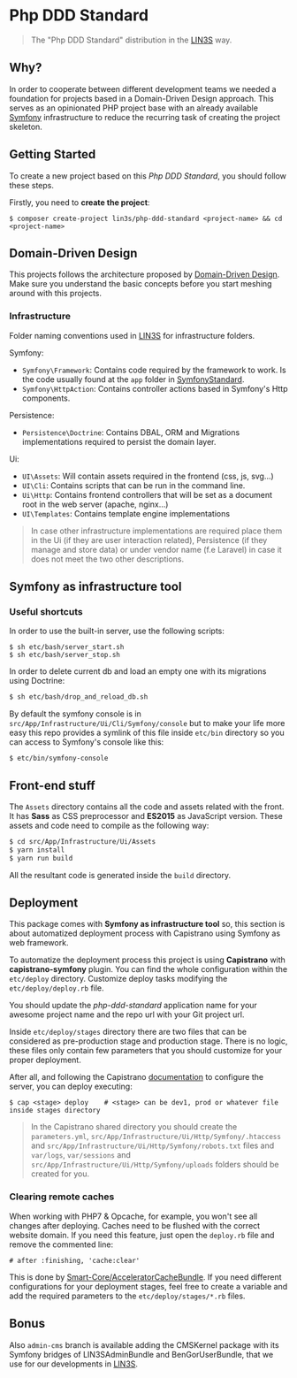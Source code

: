 # Php DDD Standard
> The "Php DDD Standard" distribution in the [LIN3S][2] way.

## Why?
In order to cooperate between different development teams we needed a foundation for projects based in a Domain-Driven
Design approach. This serves as an opinionated PHP project base with an already available [Symfony][1] infrastructure to 
reduce the recurring task of creating the project skeleton.

## Getting Started
To create a new project based on this *Php DDD Standard*, you should follow these steps.

Firstly, you need to **create the project**:
```
$ composer create-project lin3s/php-ddd-standard <project-name> && cd <project-name>
```

## Domain-Driven Design
This projects follows the architecture proposed by [Domain-Driven Design][3]. Make sure you understand the basic 
concepts before you start meshing around with this projects.

### Infrastructure
Folder naming conventions used in [LIN3S][2] for infrastructure folders.
 
Symfony:
* `Symfony\Framework`: Contains code required by the framework to work. Is the code usually found at the `app` folder in
 [SymfonyStandard][4].
* `Symfony\HttpAction`: Contains controller actions based in Symfony's Http components. 

Persistence:
* `Persistence\Doctrine`: Contains DBAL, ORM and Migrations implementations required to persist the domain layer.

Ui:
* `UI\Assets`: Will contain assets required in the frontend (css, js, svg...)
* `UI\Cli`: Contains scripts that can be run in the command line.
* `Ui\Http`: Contains frontend controllers that will be set as a document root in the web server (apache, nginx...)
* `UI\Templates`: Contains template engine implementations

> In case other infrastructure implementations are required place them in the Ui (if they are user interaction related),
Persistence (if they manage and store data) or under vendor name (f.e Laravel) in case it does not meet the two other 
descriptions.

## Symfony as infrastructure tool
### Useful shortcuts
In order to use the built-in server, use the following scripts:
```
$ sh etc/bash/server_start.sh
$ sh etc/bash/server_stop.sh
```
In order to delete current db and load an empty one with its migrations using Doctrine:
```bash
$ sh etc/bash/drop_and_reload_db.sh
```

By default the symfony console is in `src/App/Infrastructure/Ui/Cli/Symfony/console` but to make your life more easy
this repo provides a symlink of this file inside `etc/bin` directory so you can access to Symfony's console like this: 
```
$ etc/bin/symfony-console
```

## Front-end stuff
The `Assets` directory contains all the code and assets related with the front. It has **Sass** as CSS preprocessor
and **ES2015** as JavaScript version. These assets and code need to compile as the following way:
```bash
$ cd src/App/Infrastructure/Ui/Assets
$ yarn install
$ yarn run build
```
All the resultant code is generated inside the `build` directory.

## Deployment
This package comes with **Symfony as infrastructure tool** so, this section is about automatized deployment process with
Capistrano using Symfony as web framework.

To automatize the deployment process this project is using **Capistrano** with **capistrano-symfony** plugin. You can
find the whole configuration within the `etc/deploy` directory. Customize deploy tasks modifying the
`etc/deploy/deploy.rb` file.

You should update the *php-ddd-standard* application name for your awesome project name and the repo url with your
Git project url.

Inside `etc/deploy/stages` directory there are two files that can be considered as pre-production stage and production
stage. There is no logic, these files only contain few parameters that you should customize for your proper deployment.

After all, and following the Capistrano [documentation][5] to configure the server, you can deploy executing:
```
$ cap <stage> deploy    # <stage> can be dev1, prod or whatever file inside stages directory
```

> In the Capistrano shared directory you should create the `parameters.yml`,
> `src/App/Infrastructure/Ui/Http/Symfony/.htaccess` and `src/App/Infrastructure/Ui/Http/Symfony/robots.txt` files
> and `var/logs`, `var/sessions` and `src/App/Infrastructure/Ui/Http/Symfony/uploads` folders should be created for you.

### Clearing remote caches
When working with PHP7 & Opcache, for example, you won't see all changes after deploying. Caches need to be flushed
with the correct website domain. If you need this feature, just open the `deploy.rb` file and remove the commented line:

```
# after :finishing, 'cache:clear'
```

This is done by [Smart-Core/AcceleratorCacheBundle][6]. If you need different configurations for your deployment
stages, feel free to create a variable and add the required parameters to the `etc/deploy/stages/*.rb` files.

## Bonus
Also `admin-cms` branch is available adding the CMSKernel package with its Symfony bridges of LIN3SAdminBundle and
BenGorUserBundle, that we use for our developments in [LIN3S][2].
 
[1]: http://symfony.com/
[2]: http://www.lin3s.com/
[3]: https://en.wikipedia.org/wiki/Domain-driven_design
[4]: https://github.com/symfony/symfony-standard
[5]: http://capistranorb.com/
[6]: https://github.com/Smart-Core/AcceleratorCacheBundle
